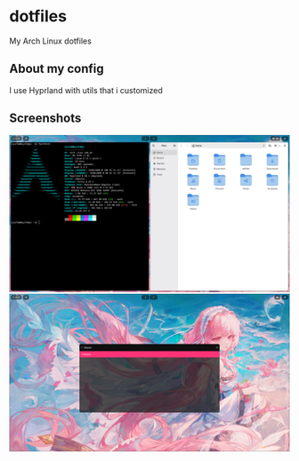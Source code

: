 # dotfiles
My Arch Linux dotfiles

## About my config  
I use Hyprland with utils that i customized

## Screenshots  
![Screenshot 1](https://github.com/sysfab/dotfiles/raw/main/media/screenshot1.png)  
![Screenshot 2](https://github.com/sysfab/dotfiles/raw/main/media/screenshot2.png)  
